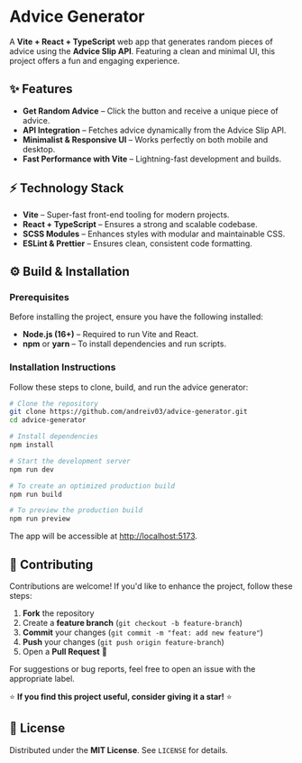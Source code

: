 # Advice Generator

A **Vite + React + TypeScript** web app that generates random pieces of advice using the **Advice Slip API**. Featuring a clean and minimal UI, this project offers a fun and engaging experience.

## ✨ Features

- **Get Random Advice** – Click the button and receive a unique piece of advice.
- **API Integration** – Fetches advice dynamically from the Advice Slip API.
- **Minimalist & Responsive UI** – Works perfectly on both mobile and desktop.
- **Fast Performance with Vite** – Lightning-fast development and builds.

## ⚡ Technology Stack

- **Vite** – Super-fast front-end tooling for modern projects.
- **React + TypeScript** – Ensures a strong and scalable codebase.
- **SCSS Modules** – Enhances styles with modular and maintainable CSS.
- **ESLint & Prettier** – Ensures clean, consistent code formatting.

## ⚙️ Build & Installation

### Prerequisites

Before installing the project, ensure you have the following installed:

- **Node.js (16+)** – Required to run Vite and React.
- **npm** or **yarn** – To install dependencies and run scripts.

### Installation Instructions

Follow these steps to clone, build, and run the advice generator:
```sh
# Clone the repository
git clone https://github.com/andreiv03/advice-generator.git
cd advice-generator

# Install dependencies
npm install

# Start the development server
npm run dev

# To create an optimized production build
npm run build

# To preview the production build
npm run preview
```
The app will be accessible at [http://localhost:5173](http://localhost:5173).

## 🤝 Contributing

Contributions are welcome! If you'd like to enhance the project, follow these steps:

1. **Fork** the repository
2. Create a **feature branch** (`git checkout -b feature-branch`)
3. **Commit** your changes (`git commit -m "feat: add new feature"`)
4. **Push** your changes (`git push origin feature-branch`)
5. Open a **Pull Request** 🚀

For suggestions or bug reports, feel free to open an issue with the appropriate label.

⭐ **If you find this project useful, consider giving it a star!** ⭐

## 📜 License

Distributed under the **MIT License**. See `LICENSE` for details.
